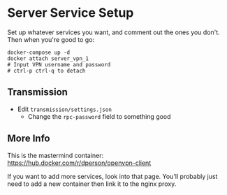 # Server Service Setup

Set up whatever services you want, and comment out the ones you don't. Then when you're good to go:

```
docker-compose up -d
docker attach server_vpn_1
# Input VPN username and password
# ctrl-p ctrl-q to detach
```

## Transmission

- Edit `transmission/settings.json`
  - Change the `rpc-password` field to something good

## More Info

This is the mastermind container: https://hub.docker.com/r/dperson/openvpn-client

If you want to add more services, look into that page. You'll probably just need to add a new container then link it to the nginx proxy.
